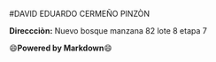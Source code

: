 #DAVID EDUARDO CERMEÑO PINZÒN

__Direccciòn:__ Nuevo bosque manzana 82 lote 8 etapa 7

:smile:**Powered by Markdown**:smile: